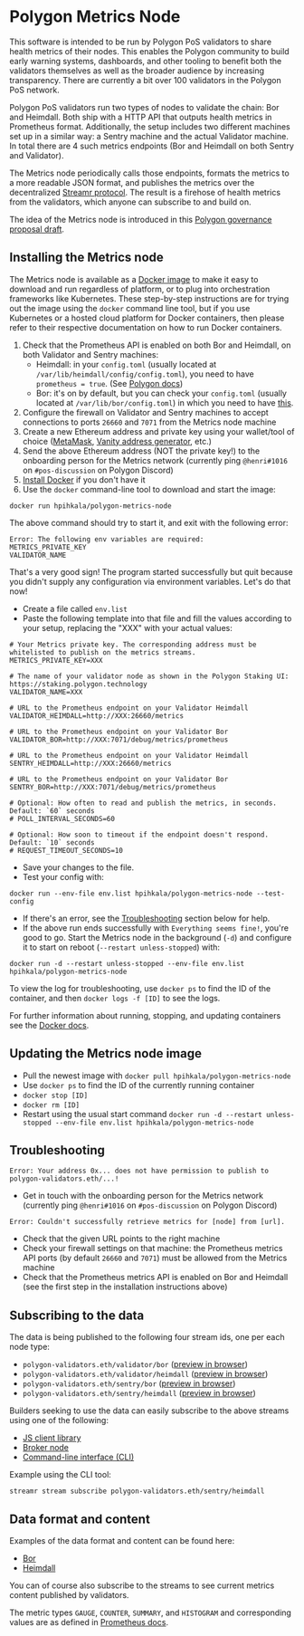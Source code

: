 # Polygon Metrics Node

This software is intended to be run by Polygon PoS validators to share health metrics of their nodes. This enables the Polygon community to build early warning systems, dashboards, and other tooling to benefit both the validators themselves as well as the broader audience by increasing transparency. There are currently a bit over 100 validators in the Polygon PoS network.

Polygon PoS validators run two types of nodes to validate the chain: Bor and Heimdall. Both ship with a HTTP API that outputs health metrics in Prometheus format. Additionally, the setup includes two different machines set up in a similar way: a Sentry machine and the actual Validator machine. In total there are 4 such metrics endpoints (Bor and Heimdall on both Sentry and Validator).

The Metrics node periodically calls those endpoints, formats the metrics to a more readable JSON format, and publishes the metrics over the decentralized [Streamr protocol](https://streamr.network). The result is a firehose of health metrics from the validators, which anyone can subscribe to and build on.

The idea of the Metrics node is introduced in this [Polygon governance proposal draft](https://forum.polygon.technology/t/proposal-decentralized-sharing-of-validator-health-metrics/11454/6).

## Installing the Metrics node

The Metrics node is available as a [Docker image](https://hub.docker.com/r/hpihkala/polygon-metrics-node) to make it easy to download and run regardless of platform, or to plug into orchestration frameworks like Kubernetes. These step-by-step instructions are for trying out the image using the `docker` command line tool, but if you use Kubernetes or a hosted cloud platform for Docker containers, then please refer to their respective documentation on how to run Docker containers.

1. Check that the Prometheus API is enabled on both Bor and Heimdall, on both Validator and Sentry machines:
	- Heimdall: in your `config.toml` (usually located at `/var/lib/heimdall/config/config.toml`), you need to have `prometheus = true`. (See [Polygon docs](https://wiki.polygon.technology/docs/maintain/validate/run-validator-ansible/#configure-the-heimdall-service-1))
	- Bor: it's on by default, but you can check your `config.toml` (usually located at `/var/lib/bor/config.toml`) in which you need to have [this](https://github.com/maticnetwork/launch/blob/master/mainnet-v1/sentry/sentry/bor/config.toml#L95-L96).
1. Configure the firewall on Validator and Sentry machines to accept connections to ports `26660` and `7071` from the Metrics node machine
1. Create a new Ethereum address and private key using your wallet/tool of choice ([MetaMask](https://metamask.io/), [Vanity address generator](https://vanity-eth.tk/), etc.)
1. Send the above Ethereum address (NOT the private key!) to the onboarding person for the Metrics network (currently ping `@henri#1016` on `#pos-discussion` on Polygon Discord)
1. [Install Docker](https://docs.docker.com/get-docker/) if you don't have it
1. Use the `docker` command-line tool to download and start the image:

```
docker run hpihkala/polygon-metrics-node
```

The above command should try to start it, and exit with the following error:

```
Error: The following env variables are required: 
METRICS_PRIVATE_KEY
VALIDATOR_NAME
```

That's a very good sign! The program started successfully but quit because you didn't supply any configuration via environment variables. Let's do that now!

- Create a file called `env.list`
- Paste the following template into that file and fill the values according to your setup, replacing the "XXX" with your actual values:

```
# Your Metrics private key. The corresponding address must be whitelisted to publish on the metrics streams.
METRICS_PRIVATE_KEY=XXX

# The name of your validator node as shown in the Polygon Staking UI: https://staking.polygon.technology
VALIDATOR_NAME=XXX

# URL to the Prometheus endpoint on your Validator Heimdall
VALIDATOR_HEIMDALL=http://XXX:26660/metrics

# URL to the Prometheus endpoint on your Validator Bor
VALIDATOR_BOR=http://XXX:7071/debug/metrics/prometheus

# URL to the Prometheus endpoint on your Validator Heimdall
SENTRY_HEIMDALL=http://XXX:26660/metrics

# URL to the Prometheus endpoint on your Validator Bor
SENTRY_BOR=http://XXX:7071/debug/metrics/prometheus

# Optional: How often to read and publish the metrics, in seconds. Default: `60` seconds
# POLL_INTERVAL_SECONDS=60

# Optional: How soon to timeout if the endpoint doesn't respond. Default: `10` seconds
# REQUEST_TIMEOUT_SECONDS=10
```

- Save your changes to the file.
- Test your config with:

```
docker run --env-file env.list hpihkala/polygon-metrics-node --test-config
```

- If there's an error, see the [Troubleshooting](#troubleshooting) section below for help.
- If the above run ends successfully with `Everything seems fine!`, you're good to go. Start the Metrics node in the background (`-d`) and configure it to start on reboot (`--restart unless-stopped`) with:

```
docker run -d --restart unless-stopped --env-file env.list hpihkala/polygon-metrics-node
```

To view the log for troubleshooting, use `docker ps` to find the ID of the container, and then `docker logs -f [ID]` to see the logs.

For further information about running, stopping, and updating containers see the [Docker docs](https://docs.docker.com/language/nodejs/run-containers/).

## Updating the Metrics node image

- Pull the newest image with `docker pull hpihkala/polygon-metrics-node`
- Use `docker ps` to find the ID of the currently running container
- `docker stop [ID]`
- `docker rm [ID]`
- Restart using the usual start command `docker run -d --restart unless-stopped --env-file env.list hpihkala/polygon-metrics-node`

## Troubleshooting

```
Error: Your address 0x... does not have permission to publish to polygon-validators.eth/...!
```

- Get in touch with the onboarding person for the Metrics network (currently ping `@henri#1016` on `#pos-discussion` on Polygon Discord)

```
Error: Couldn't successfully retrieve metrics for [node] from [url].
```

- Check that the given URL points to the right machine
- Check your firewall settings on that machine: the Prometheus metrics API ports (by default `26660` and `7071`) must be allowed from the Metrics machine
- Check that the Prometheus metrics API is enabled on Bor and Heimdall (see the first step in the installation instructions above)

## Subscribing to the data

The data is being published to the following four stream ids, one per each node type:

- `polygon-validators.eth/validator/bor` ([preview in browser](https://streamr.network/core/streams/polygon-validators.eth%2Fvalidator%2Fbor/preview))
- `polygon-validators.eth/validator/heimdall` ([preview in browser](https://streamr.network/core/streams/polygon-validators.eth%2Fvalidator%2Fheimdall/preview))
- `polygon-validators.eth/sentry/bor` ([preview in browser](https://streamr.network/core/streams/polygon-validators.eth%2Fsentry%2Fbor/preview))
- `polygon-validators.eth/sentry/heimdall` ([preview in browser](https://streamr.network/core/streams/polygon-validators.eth%2Fsentry%2Fheimdall/preview))

Builders seeking to use the data can easily subscribe to the above streams using one of the following:
- [JS client library](https://www.npmjs.com/package/streamr-client)
- [Broker node](https://docs.streamr.network/node-runners/run-a-node)
- [Command-line interface (CLI)](https://docs.streamr.network/usage/cli-tool/)

Example using the CLI tool:

```
streamr stream subscribe polygon-validators.eth/sentry/heimdall
```

## Data format and content

Examples of the data format and content can be found here:
- [Bor](exampledata/bor.json)
- [Heimdall](exampledata/heimdall.json)

You can of course also subscribe to the streams to see current metrics content published by validators.

The metric types `GAUGE`, `COUNTER`, `SUMMARY`, and `HISTOGRAM` and corresponding values are as defined in [Prometheus docs](https://prometheus.io/docs/concepts/metric_types/).


